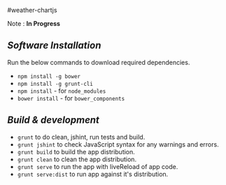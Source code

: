 #weather-chartjs

Note :  **In Progress**

## _Software Installation_

Run the below commands to download required dependencies.

* `npm install -g bower`
* `npm install -g grunt-cli`
* `npm install`  - for `node_modules`
* `bower install` - for `bower_components`

## _Build & development_

* `grunt` to do clean, jshint, run tests and build.
* `grunt jshint` to check JavaScript syntax for any warnings and errors. 
* `grunt build` to build the app distribution.
* `grunt clean` to clean the app distribution.
* `grunt serve` to run the app with liveReload of app code.
* `grunt serve:dist` to run app against it's distribution.
